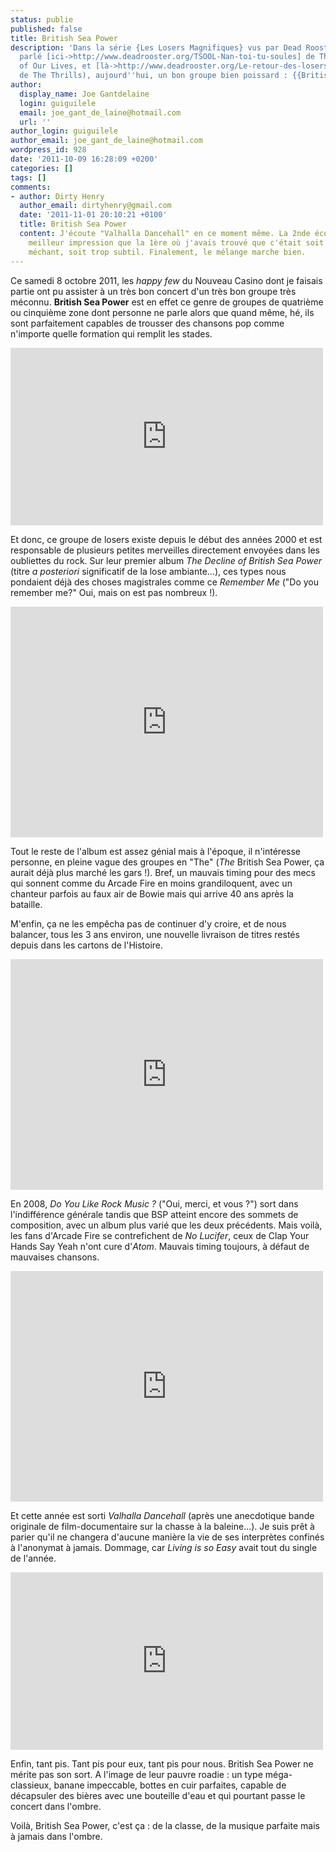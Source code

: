 ```yaml
---
status: publie
published: false
title: British Sea Power
description: 'Dans la série {Les Losers Magnifiques} vus par Dead Rooster (on a déjà
  parlé [ici->http://www.deadrooster.org/TSOOL-Nan-toi-tu-soules] de The Soundtrack
  of Our Lives, et [là->http://www.deadrooster.org/Le-retour-des-losers-magnifiques]
  de The Thrills), aujourd''hui, un bon groupe bien poissard : {{British Sea Power}}.'
author:
  display_name: Joe Gantdelaine
  login: guiguilele
  email: joe_gant_de_laine@hotmail.com
  url: ''
author_login: guiguilele
author_email: joe_gant_de_laine@hotmail.com
wordpress_id: 928
date: '2011-10-09 16:28:09 +0200'
categories: []
tags: []
comments:
- author: Dirty Henry
  author_email: dirtyhenry@gmail.com
  date: '2011-11-01 20:10:21 +0100'
  title: British Sea Power
  content: J'écoute "Valhalla Dancehall" en ce moment même. La 2nde écoute donne une
    meilleur impression que la 1ère où j'avais trouvé que c'était soit trop bête et
    méchant, soit trop subtil. Finalement, le mélange marche bien.
---
```

Ce samedi 8 octobre 2011, les *happy few* du Nouveau Casino dont je faisais partie ont pu assister à un très bon concert d'un très bon groupe très méconnu.
__British Sea Power__ est en effet ce genre de groupes de quatrième ou cinquième zone dont personne ne parle alors que quand même, hé, ils sont parfaitement capables de trousser des chansons pop comme n'importe quelle formation qui remplit les stades.

<iframe width="500" height="284" src="http://www.youtube.com/embed/w2n-7K0Ef6Y" frameborder="0" allowfullscreen></iframe>

Et donc, ce groupe de losers existe depuis le début des années 2000 et est responsable de plusieurs petites merveilles directement envoyées dans les oubliettes du rock. Sur leur premier album *The Decline of British Sea Power* (titre *a posteriori* significatif de la lose ambiante...), ces types nous pondaient déjà des choses magistrales comme ce *Remember Me* ("Do you remember me?" Oui, mais on est pas nombreux !).

<iframe width="500" height="369" src="http://www.youtube.com/embed/ua4BiBV6i6o" frameborder="0" allowfullscreen></iframe>

Tout le reste de l'album est assez génial mais à l'époque, il n'intéresse personne, en pleine vague des groupes en "The" (*The* British Sea Power, ça aurait déjà plus marché les gars !). Bref, un mauvais timing pour des mecs qui sonnent comme du Arcade Fire en moins grandiloquent, avec un chanteur parfois au faux air de Bowie mais qui arrive 40 ans après la bataille.

M'enfin, ça ne les empêcha pas de continuer d'y croire, et de nous balancer, tous les 3 ans environ, une nouvelle livraison de titres restés depuis dans les cartons de l'Histoire.

<iframe width="500" height="369" src="http://www.youtube.com/embed/YYJKtC2cMoo" frameborder="0" allowfullscreen></iframe>

En 2008, *Do You Like Rock Music ?* ("Oui, merci, et vous ?") sort dans l'indifférence générale tandis que BSP atteint encore des sommets de composition, avec un album plus varié que les deux précédents. Mais voilà, les fans d'Arcade Fire se contrefichent de *No Lucifer*, ceux de Clap Your Hands Say Yeah n'ont cure d'*Atom*. Mauvais timing toujours, à défaut de mauvaises chansons.

<iframe width="500" height="369" src="http://www.youtube.com/embed/ZqbfnTW1qKM" frameborder="0" allowfullscreen></iframe>

Et cette année est sorti *Valhalla Dancehall* (après une anecdotique bande originale de film-documentaire sur la chasse à la baleine...). Je suis prêt à parier qu'il ne changera d'aucune manière la vie de ses interprètes confinés à l'anonymat à jamais. Dommage, car *Living is so Easy* avait tout du single de l'année.

<iframe width="500" height="284" src="http://www.youtube.com/embed/CNOrK_T4UOI" frameborder="0" allowfullscreen></iframe>

Enfin, tant pis. Tant pis pour eux, tant pis pour nous. British Sea Power ne mérite pas son sort. A l'image de leur pauvre roadie : un type méga-classieux, banane impeccable, bottes en cuir parfaites, capable de décapsuler des bières avec une bouteille d'eau et qui pourtant passe le concert dans l'ombre.

Voilà, British Sea Power, c'est ça : de la classe, de la musique parfaite mais à jamais dans l'ombre.
